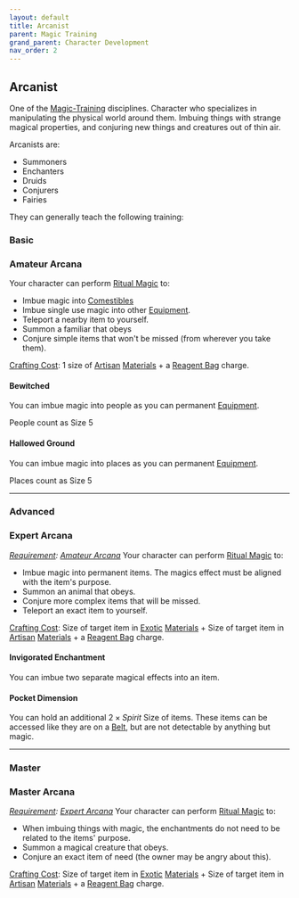 ```yaml
---
layout: default
title: Arcanist
parent: Magic Training
grand_parent: Character Development
nav_order: 2
---
```

## Arcanist
One of the [Magic-Training](Magic-Training) disciplines. Character who specializes in manipulating the physical world around them. Imbuing things with strange magical properties, and conjuring new things and creatures out of thin air.

Arcanists are: 
* Summoners
* Enchanters
* Druids
* Conjurers
* Fairies

They can generally teach the following training:

### Basic

### Amateur Arcana
Your character can perform [Ritual Magic](Magic#Ritual%20Magic) to:
* Imbue magic into [Comestibles](Comestibles)
* Imbue single use magic into other [Equipment](Equipment).
* Teleport a nearby item to yourself.
* Summon a familiar that obeys
* Conjure simple items that won't be missed (from wherever you take them).

 [Crafting Cost](Terminology#Crafting%20Cost): 1 size of [Artisan](Materials#Artisan) [Materials](Materials) + a [Reagent Bag](Example-Gear#Reagent%20Bag) charge.
#### Bewitched
You can imbue magic into people as you can permanent [Equipment](Equipment).

People count as Size 5

#### Hallowed Ground
You can imbue magic into places as you can permanent [Equipment](Equipment).

Places count as Size 5



---

### Advanced

### Expert Arcana
*[Requirement](Terminology#Requirement): [Amateur Arcana](#Amateur%20Arcana)*
Your character can perform [Ritual Magic](Magic#Ritual%20Magic) to:
* Imbue magic into permanent items. The magics effect must be aligned with the item's purpose.
* Summon an animal that obeys.
* Conjure more complex items that will be missed.
* Teleport an exact item to yourself.

 [Crafting Cost](Terminology#Crafting%20Cost): Size of target item in [Exotic](Materials#Exotic) [Materials](Materials) + Size of target item in [Artisan](Materials#Artisan) [Materials](Materials) + a [Reagent Bag](Example-Gear#Reagent%20Bag) charge.
#### Invigorated Enchantment
You can imbue two separate magical effects into an item.

#### Pocket Dimension
You can hold an additional $2 \times Spirit$ Size of items. These items can be accessed like they are on a [Belt](Storage#Belt), but are not detectable by anything but magic.



---

### Master

### Master Arcana
*[Requirement](Terminology#Requirement): [Expert Arcana](#Expert%20Arcana)*
Your character can perform [Ritual Magic](Magic#Ritual%20Magic) to:
* When imbuing things with magic, the enchantments do not need to be related to the items' purpose.
* Summon a magical creature that obeys.
* Conjure an exact item of need (the owner may be angry about this).

 [Crafting Cost](Terminology#Crafting%20Cost): Size of target item in [Exotic](Materials#Exotic) [Materials](Materials) + Size of target item in [Artisan](Materials#Artisan) [Materials](Materials) + a [Reagent Bag](Example-Gear#Reagent%20Bag) charge.

